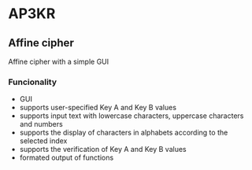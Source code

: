 # AP3KR
## Affine cipher
Affine cipher with a simple GUI

### Funcionality
- GUI
- supports user-specified Key A and Key B values
- supports input text with lowercase characters, uppercase characters and numbers
- supports the display of characters in alphabets according to the selected index
- supports the verification of Key A and Key B values
- formated output of functions
